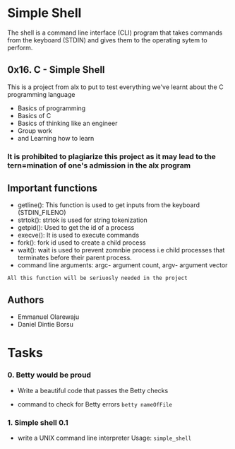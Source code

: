 # Simple Shell
The shell is a command line interface (CLI) program that takes commands from the keyboard (STDIN) and gives them to the operating sytem to perform.

## 0x16. C - Simple Shell
This is a project from alx to put to test everything we've learnt about the C programming language
* Basics of programming
* Basics of C
* Basics of thinking like an engineer
* Group work
* and Learning how to learn

### It is prohibited to plagiarize this project as it may lead to the tern=mination of one's admission in the alx program

## Important functions
- getline(): This function is used to get inputs from the keyboard (STDIN_FILENO)
- strtok(): strtok is used for string tokenization
- getpid(): Used to get the id of a process
- execve(): It is used to execute commands
- fork(): fork id used to create a child process
- wait(): wait is used to prevent zomnbie process i.e child processes that terminates before their parent process.
- command line arguments: argc- argument count, argv- argument vector

`All this function will be seriuosly needed in the project`

## Authors
- Emmanuel Olarewaju
- Daniel Dintie Borsu


# Tasks
### 0. Betty would be proud
* Write a beautiful code that passes the Betty checks
- command to check for Betty errors
`betty nameOfFile`

### 1. Simple shell 0.1
* write a UNIX command line interpreter
Usage: `simple_shell`
